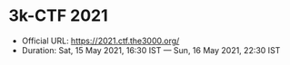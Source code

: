 # 3k-CTF 2021

- Official URL: https://2021.ctf.the3000.org/
- Duration: Sat, 15 May 2021, 16:30 IST — Sun, 16 May 2021, 22:30 IST
